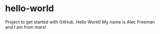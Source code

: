 # hello-world
Project to get started with GitHub. 
Hello World! 
My name is Alec Freeman and I am from mars!
